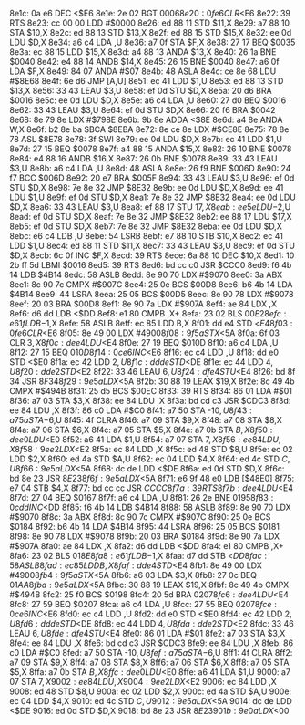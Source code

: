 8e1c: 0a e6        DEC    <$E6
8e1e: 2e 02        BGT    $0006
8e20: 0f e6        CLR    <$E6
8e22: 39           RTS
8e23: cc 00 00     LDD    #$0000
8e26: ed 88 11     STD    $11,X
8e29: a7 88 10     STA    $10,X
8e2c: ed 88 13     STD    $13,X
8e2f: ed 88 15     STD    $15,X
8e32: ee 0d        LDU    $D,X
8e34: a6 c4        LDA    ,U
8e36: a7 0f        STA    $F,X
8e38: 27 17        BEQ    $0035
8e3a: ec 88 15     LDD    $15,X
8e3d: a4 88 13     ANDA   $13,X
8e40: 26 1a        BNE    $0040
8e42: e4 88 14     ANDB   $14,X
8e45: 26 15        BNE    $0040
8e47: a6 0f        LDA    $F,X
8e49: 84 07        ANDA   #$07
8e4b: 48           ASLA
8e4c: ce 8e 68     LDU    #$8E68
8e4f: 6e d6        JMP    [A,U]
8e51: ec 41        LDD    $1,U
8e53: ed 88 13     STD    $13,X
8e56: 33 43        LEAU   $3,U
8e58: ef 0d        STU    $D,X
8e5a: 20 d6        BRA    $0016
8e5c: ee 0d        LDU    $D,X
8e5e: a6 c4        LDA    ,U
8e60: 27 d0        BEQ    $0016
8e62: 33 43        LEAU   $3,U
8e64: ef 0d        STU    $D,X
8e66: 20 f6        BRA    $0042
8e68: 8e 79 8e     LDX    #$798E
8e6b: 9b 8e        ADDA   <$8E
8e6d: a4 8e        ANDA   W,X
8e6f: b2 8e ba     SBCA   $8EBA
8e72: 8e ce 8e     LDX    #$CE8E
8e75: 78 8e 78     ASL    $8E78
8e78: 3f           SWI
8e79: ee 0d        LDU    $D,X
8e7b: ec 41        LDD    $1,U
8e7d: 27 15        BEQ    $0078
8e7f: a4 88 15     ANDA   $15,X
8e82: 26 10        BNE    $0078
8e84: e4 88 16     ANDB   $16,X
8e87: 26 0b        BNE    $0078
8e89: 33 43        LEAU   $3,U
8e8b: a6 c4        LDA    ,U
8e8d: 48           ASLA
8e8e: 26 f9        BNE    $006D
8e90: 24 f7        BCC    $006D
8e92: 20 e7        BRA    $005F
8e94: 33 43        LEAU   $3,U
8e96: ef 0d        STU    $D,X
8e98: 7e 8e 32     JMP    $8E32
8e9b: ee 0d        LDU    $D,X
8e9d: ee 41        LDU    $1,U
8e9f: ef 0d        STU    $D,X
8ea1: 7e 8e 32     JMP    $8E32
8ea4: ee 0d        LDU    $D,X
8ea6: 33 43        LEAU   $3,U
8ea8: ef 88 17     STU    $17,X
8eab: ee 5e        LDU    -$2,U
8ead: ef 0d        STU    $D,X
8eaf: 7e 8e 32     JMP    $8E32
8eb2: ee 88 17     LDU    $17,X
8eb5: ef 0d        STU    $D,X
8eb7: 7e 8e 32     JMP    $8E32
8eba: ee 0d        LDU    $D,X
8ebc: e6 c4        LDB    ,U
8ebe: 54           LSRB
8ebf: e7 88 10     STB    $10,X
8ec2: ec 41        LDD    $1,U
8ec4: ed 88 11     STD    $11,X
8ec7: 33 43        LEAU   $3,U
8ec9: ef 0d        STU    $D,X
8ecb: 6c 0f        INC    $F,X
8ecd: 39           RTS
8ece: 6a 88 10     DEC    $10,X
8ed1: 10 2b ff 5d  LBMI   $0016
8ed5: 39           RTS
8ed6: bd cc c0     JSR    $CCC0
8ed9: f6 4b 14     LDB    $4B14
8edc: 58           ASLB
8edd: 8e 90 70     LDX    #$9070
8ee0: 3a           ABX
8ee1: 8c 90 7c     CMPX   #$907C
8ee4: 25 0e        BCS    $00D8
8ee6: b6 4b 14     LDA    $4B14
8ee9: 44           LSRA
8eea: 25 05        BCS    $00D5
8eec: 8e 90 78     LDX    #$9078
8eef: 20 03        BRA    $00D8
8ef1: 8e 90 7a     LDX    #$907A
8ef4: ae 84        LDX    ,X
8ef6: d6 dd        LDB    <$DD
8ef8: e1 80        CMPB   ,X+
8efa: 23 02        BLS    $00E2
8efc: e6 1f        LDB    -$1,X
8efe: 58           ASLB
8eff: ec 85        LDD    B,X
8f01: dd e4        STD    <$E4
8f03: 0f e6        CLR    <$E6
8f05: 8e 49 00     LDX    #$4900
8f08: 9f 5a        STX    <$5A
8f0a: 6f 03        CLR    $3,X
8f0c: de e4        LDU    <$E4
8f0e: 27 19        BEQ    $010D
8f10: a6 c4        LDA    ,U
8f12: 27 15        BEQ    $010D
8f14: 0c e6        INC    <$E6
8f16: ec c4        LDD    ,U
8f18: dd e0        STD    <$E0
8f1a: ec 42        LDD    $2,U
8f1c: dd de        STD    <$DE
8f1e: ec 44        LDD    $4,U
8f20: dd e2        STD    <$E2
8f22: 33 46        LEAU   $6,U
8f24: df e4        STU    <$E4
8f26: bd 8f 34     JSR    $8F34
8f29: 9e 5a        LDX    <$5A
8f2b: 30 88 19     LEAX   $19,X
8f2e: 8c 49 4b     CMPX   #$494B
8f31: 25 d5        BCS    $00EC
8f33: 39           RTS
8f34: 86 01        LDA    #$01
8f36: a7 03        STA    $3,X
8f38: ee 84        LDU    ,X
8f3a: bd cd c3     JSR    $CDC3
8f3d: ee 84        LDU    ,X
8f3f: 86 c0        LDA    #$C0
8f41: a7 50        STA    -$10,U
8f43: a7 5a        STA    -$6,U
8f45: 4f           CLRA
8f46: a7 09        STA    $9,X
8f48: a7 08        STA    $8,X
8f4a: a7 06        STA    $6,X
8f4c: a7 05        STA    $5,X
8f4e: a7 0b        STA    $B,X
8f50: de e0        LDU    <$E0
8f52: a6 41        LDA    $1,U
8f54: a7 07        STA    $7,X
8f56: ee 84        LDU    ,X
8f58: 9e e2        LDX    <$E2
8f5a: ec 84        LDD    ,X
8f5c: ed 48        STD    $8,U
8f5e: ec 02        LDD    $2,X
8f60: ed 4a        STD    $A,U
8f62: ec 04        LDD    $4,X
8f64: ed 4c        STD    $C,U
8f66: 9e 5a        LDX    <$5A
8f68: dc de        LDD    <$DE
8f6a: ed 0d        STD    $D,X
8f6c: bd 8e 23     JSR    $8E23
8f6f: 9e 5a        LDX    <$5A
8f71: e6 9f 48 e0  LDB    [$48E0]
8f75: e7 04        STB    $4,X
8f77: bd cc cc     JSR    $CCCC
8f7a: 39           RTS
8f7b: de e4        LDU    <$E4
8f7d: 27 04        BEQ    $0167
8f7f: a6 c4        LDA    ,U
8f81: 26 2e        BNE    $0195
8f83: 0c dd        INC    <$DD
8f85: f6 4b 14     LDB    $4B14
8f88: 58           ASLB
8f89: 8e 90 70     LDX    #$9070
8f8c: 3a           ABX
8f8d: 8c 90 7c     CMPX   #$907C
8f90: 25 0e        BCS    $0184
8f92: b6 4b 14     LDA    $4B14
8f95: 44           LSRA
8f96: 25 05        BCS    $0181
8f98: 8e 90 78     LDX    #$9078
8f9b: 20 03        BRA    $0184
8f9d: 8e 90 7a     LDX    #$907A
8fa0: ae 84        LDX    ,X
8fa2: d6 dd        LDB    <$DD
8fa4: e1 80        CMPB   ,X+
8fa6: 23 02        BLS    $018E
8fa8: e6 1f        LDB    -$1,X
8faa: d7 dd        STB    <$DD
8fac: 58           ASLB
8fad: ec 85        LDD    B,X
8faf: dd e4        STD    <$E4
8fb1: 8e 49 00     LDX    #$4900
8fb4: 9f 5a        STX    <$5A
8fb6: a6 03        LDA    $3,X
8fb8: 27 0c        BEQ    $01AA
8fba: 9e 5a        LDX    <$5A
8fbc: 30 88 19     LEAX   $19,X
8fbf: 8c 49 4b     CMPX   #$494B
8fc2: 25 f0        BCS    $0198
8fc4: 20 5d        BRA    $0207
8fc6: de e4        LDU    <$E4
8fc8: 27 59        BEQ    $0207
8fca: a6 c4        LDA    ,U
8fcc: 27 55        BEQ    $0207
8fce: 0c e6        INC    <$E6
8fd0: ec c4        LDD    ,U
8fd2: dd e0        STD    <$E0
8fd4: ec 42        LDD    $2,U
8fd6: dd de        STD    <$DE
8fd8: ec 44        LDD    $4,U
8fda: dd e2        STD    <$E2
8fdc: 33 46        LEAU   $6,U
8fde: df e4        STU    <$E4
8fe0: 86 01        LDA    #$01
8fe2: a7 03        STA    $3,X
8fe4: ee 84        LDU    ,X
8fe6: bd cd c3     JSR    $CDC3
8fe9: ee 84        LDU    ,X
8feb: 86 c0        LDA    #$C0
8fed: a7 50        STA    -$10,U
8fef: a7 5a        STA    -$6,U
8ff1: 4f           CLRA
8ff2: a7 09        STA    $9,X
8ff4: a7 08        STA    $8,X
8ff6: a7 06        STA    $6,X
8ff8: a7 05        STA    $5,X
8ffa: a7 0b        STA    $B,X
8ffc: de e0        LDU    <$E0
8ffe: a6 41        LDA    $1,U
9000: a7 07        STA    $7,X
9002: ee 84        LDU    ,X
9004: 9e e2        LDX    <$E2
9006: ec 84        LDD    ,X
9008: ed 48        STD    $8,U
900a: ec 02        LDD    $2,X
900c: ed 4a        STD    $A,U
900e: ec 04        LDD    $4,X
9010: ed 4c        STD    $C,U
9012: 9e 5a        LDX    <$5A
9014: dc de        LDD    <$DE
9016: ed 0d        STD    $D,X
9018: bd 8e 23     JSR    $8E23
901b: 9e 0a        LDX    <$00
